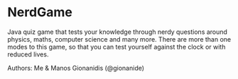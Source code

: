 # NerdGame
Java quiz game that tests your knowledge through nerdy questions around physics, maths, computer science and many more.
There are more than one modes to this game, so that you can test yourself against the clock or with reduced lives.

Authors: Me & Manos Gionanidis (@gionanide)
